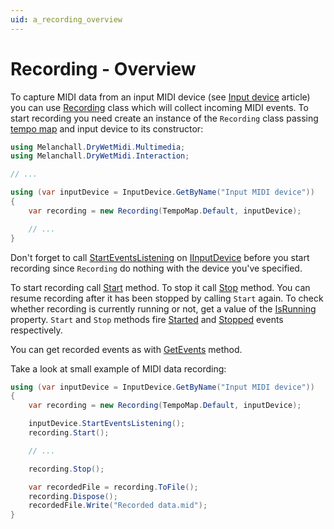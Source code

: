 ```yaml
---
uid: a_recording_overview
---
```


# Recording - Overview

To capture MIDI data from an input MIDI device (see [Input device](xref:a_dev_input) article) you can use [Recording](xref:Melanchall.DryWetMidi.Multimedia.Recording) class which will collect incoming MIDI events. To start recording you need create an instance of the `Recording` class passing [tempo map](xref:a_hldm_tempomap) and input device to its constructor:

```csharp
using Melanchall.DryWetMidi.Multimedia;
using Melanchall.DryWetMidi.Interaction;

// ...

using (var inputDevice = InputDevice.GetByName("Input MIDI device"))
{
    var recording = new Recording(TempoMap.Default, inputDevice);

    // ...
}
```

Don't forget to call [StartEventsListening](xref:Melanchall.DryWetMidi.Multimedia.IInputDevice.StartEventsListening) on [IInputDevice](xref:Melanchall.DryWetMidi.Multimedia.IInputDevice) before you start recording since `Recording` do nothing with the device you've specified.

To start recording call [Start](xref:Melanchall.DryWetMidi.Multimedia.Recording.Start) method. To stop it call [Stop](xref:Melanchall.DryWetMidi.Multimedia.Recording.Stop) method. You can resume recording after it has been stopped by calling `Start` again. To check whether recording is currently running or not, get a value of the [IsRunning](xref:Melanchall.DryWetMidi.Multimedia.Recording.IsRunning) property. `Start` and `Stop` methods fire [Started](xref:Melanchall.DryWetMidi.Multimedia.Recording.Started) and [Stopped](xref:Melanchall.DryWetMidi.Multimedia.Recording.Stopped) events respectively.

You can get recorded events as with [GetEvents](xref:Melanchall.DryWetMidi.Multimedia.Recording.GetEvents) method.

Take a look at small example of MIDI data recording:

```csharp
using (var inputDevice = InputDevice.GetByName("Input MIDI device"))
{
    var recording = new Recording(TempoMap.Default, inputDevice);

    inputDevice.StartEventsListening();
    recording.Start();

    // ...

    recording.Stop();

    var recordedFile = recording.ToFile();
    recording.Dispose();
    recordedFile.Write("Recorded data.mid");
}
```